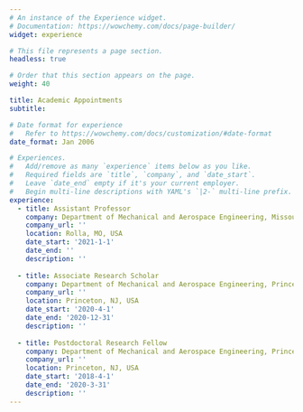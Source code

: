 ```yaml
---
# An instance of the Experience widget.
# Documentation: https://wowchemy.com/docs/page-builder/
widget: experience

# This file represents a page section.
headless: true

# Order that this section appears on the page.
weight: 40

title: Academic Appointments
subtitle:

# Date format for experience
#   Refer to https://wowchemy.com/docs/customization/#date-format
date_format: Jan 2006

# Experiences.
#   Add/remove as many `experience` items below as you like.
#   Required fields are `title`, `company`, and `date_start`.
#   Leave `date_end` empty if it's your current employer.
#   Begin multi-line descriptions with YAML's `|2-` multi-line prefix.
experience:
  - title: Assistant Professor
    company: Department of Mechanical and Aerospace Engineering, Missouri University of Science and Technology
    company_url: ''
    location: Rolla, MO, USA
    date_start: '2021-1-1'
    date_end: ''
    description: ''
        
  - title: Associate Research Scholar
    company: Department of Mechanical and Aerospace Engineering, Princeton University
    company_url: ''
    location: Princeton, NJ, USA
    date_start: '2020-4-1'
    date_end: '2020-12-31'
    description: ''
            
  - title: Postdoctoral Research Fellow
    company: Department of Mechanical and Aerospace Engineering, Princeton University
    company_url: ''
    location: Princeton, NJ, USA
    date_start: '2018-4-1'
    date_end: '2020-3-31'
    description: ''
---
```

